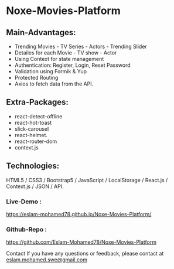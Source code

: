 # Noxe-Movies-Platform

## Main-Advantages: 
- Trending Movies - TV Series - Actors - Trending Slider
- Detailes for each Movie - TV show - Actor
- Using Context for state management 
- Authentication: Register, Login, Reset Password 
- Validation using Formik & Yup 
- Protected Routing 
- Axios to fetch data from the API.

## Extra-Packages:
- react-detect-offline
- react-hot-toast
- slick-carousel
- react-helmet.
- react-router-dom
- context.js

## Technologies:
HTML5 / CSS3 / Bootstrap5 / JavaScript / LocalStorage / React.js / Context.js / JSON / API.

### Live-Demo :
https://eslam-mohamed78.github.io/Noxe-Movies-Platform/

### Github-Repo :
https://github.com/Eslam-Mohamed78/Noxe-Movies-Platform

Contact If you have any questions or feedback, please contact at eslam.mohamed.swe@gmail.com
